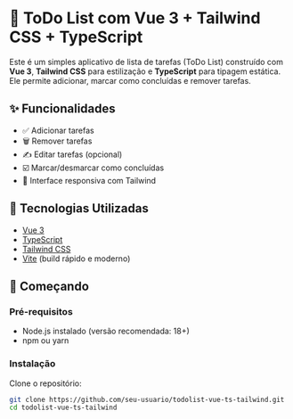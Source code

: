 # 📝 ToDo List com Vue 3 + Tailwind CSS + TypeScript

Este é um simples aplicativo de lista de tarefas (ToDo List) construído com **Vue 3**, **Tailwind CSS** para estilização e **TypeScript** para tipagem estática. Ele permite adicionar, marcar como concluídas e remover tarefas.

## ✨ Funcionalidades

- ✅ Adicionar tarefas
- 🗑️ Remover tarefas
- ✍️ Editar tarefas (opcional)
- ☑️ Marcar/desmarcar como concluídas
- 🎨 Interface responsiva com Tailwind

## 🔧 Tecnologias Utilizadas

- [Vue 3](https://vuejs.org/)
- [TypeScript](https://www.typescriptlang.org/)
- [Tailwind CSS](https://tailwindcss.com/)
- [Vite](https://vitejs.dev/) (build rápido e moderno)

## 🚀 Começando

### Pré-requisitos

- Node.js instalado (versão recomendada: 18+)
- npm ou yarn

### Instalação

Clone o repositório:

```bash
git clone https://github.com/seu-usuario/todolist-vue-ts-tailwind.git
cd todolist-vue-ts-tailwind
